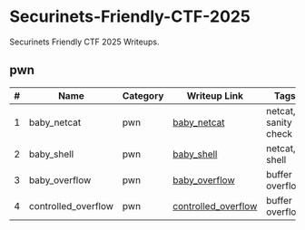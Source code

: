 # Securinets-Friendly-CTF-2025

Securinets Friendly CTF 2025 Writeups.

## pwn

| #   | Name                | Category | Writeup Link                                               | Tags                 |
| --- | ------------------- | -------- | ---------------------------------------------------------- | -------------------- |
| 1   | baby_netcat         | pwn      | [baby_netcat](./pwn/baby_netcat/README.md)                 | netcat, sanity check |
| 2   | baby_shell          | pwn      | [baby_shell](./pwn/baby_shell/README.md)                   | netcat, shell        |
| 3   | baby_overflow       | pwn      | [baby_overflow](./pwn/baby_overflow/README.md)             | buffer overflow      |
| 4   | controlled_overflow | pwn      | [controlled_overflow](./pwn/controlled_overflow/README.md) | buffer overflow      |
